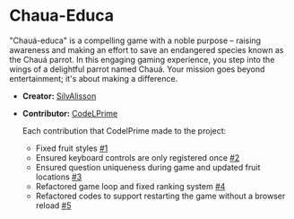# Chaua-Educa

"Chauá-educa" is a compelling game with a noble purpose – raising awareness and making an effort to save an endangered species known as the Chauá parrot. In this engaging gaming experience, you step into the wings of a delightful parrot named Chauá. Your mission goes beyond entertainment; it's about making a difference.

- **Creator:** [SilvAlisson](https://github.com/SilvAlisson)
- **Contributor:**  [CodeLPrime](https://github.com/CodeLPrime)

  Each contribution that CodelPrime made to the project:
  - Fixed fruit styles [#1](https://github.com/SilvAlisson/Chaua-Educa/pull/1)
  - Ensured keyboard controls are only registered once [#2](https://github.com/SilvAlisson/Chaua-Educa/pull/4)
  - Ensured question uniqueness during game and updated fruit locations [#3](https://github.com/SilvAlisson/Chaua-Educa/pull/7)
  - Refactored game loop and fixed ranking system [#4](https://github.com/SilvAlisson/Chaua-Educa/pull/8)
  - Refactored codes to support restarting the game without a browser reload [#5](https://github.com/SilvAlisson/Chaua-Educa/pull/11)
